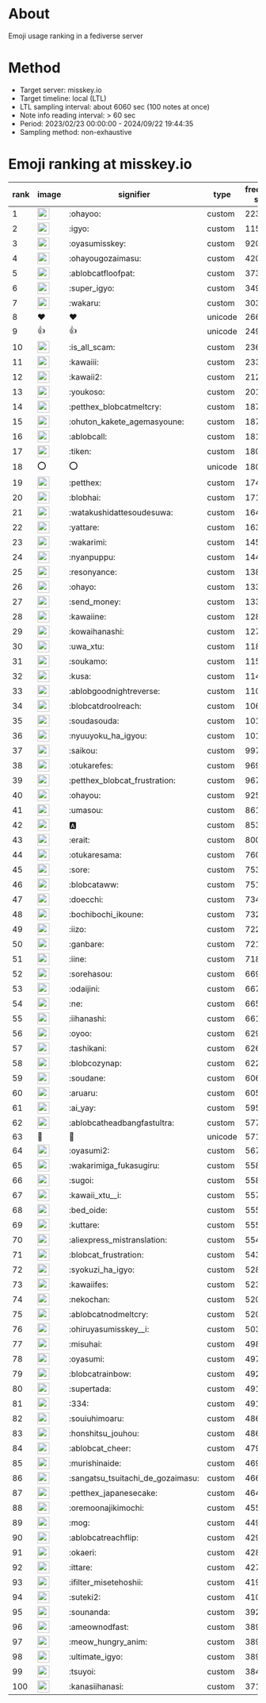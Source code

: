 # About
Emoji usage ranking in a fediverse server

# Method
- Target server: misskey.io
- Target timeline: local (LTL)
- LTL sampling interval: about 6060 sec (100 notes at once)
- Note info reading interval: > 60 sec
- Period: 2023/02/23 00:00:00 - 2024/09/22 19:44:35 
- Sampling method: non-exhaustive

# Emoji ranking at misskey.io

|rank|image|signifier|type|frequency score|
|----|----|----|----|----|
|1|<img height="24" src="https://misskey.io/emoji/ohayoo.webp">|:ohayoo:|custom|223298|
|2|<img height="24" src="https://misskey.io/emoji/igyo.webp">|:igyo:|custom|115686|
|3|<img height="24" src="https://misskey.io/emoji/oyasumisskey.webp">|:oyasumisskey:|custom|92085|
|4|<img height="24" src="https://misskey.io/emoji/ohayougozaimasu.webp">|:ohayougozaimasu:|custom|42046|
|5|<img height="24" src="https://misskey.io/emoji/ablobcatfloofpat.webp">|:ablobcatfloofpat:|custom|37355|
|6|<img height="24" src="https://misskey.io/emoji/super_igyo.webp">|:super_igyo:|custom|34991|
|7|<img height="24" src="https://misskey.io/emoji/wakaru.webp">|:wakaru:|custom|30337|
|8|❤|❤|unicode|26656|
|9|👍|👍|unicode|24985|
|10|<img height="24" src="https://misskey.io/emoji/is_all_scam.webp">|:is_all_scam:|custom|23623|
|11|<img height="24" src="https://misskey.io/emoji/kawaiii.webp">|:kawaiii:|custom|23371|
|12|<img height="24" src="https://misskey.io/emoji/kawaii2.webp">|:kawaii2:|custom|21232|
|13|<img height="24" src="https://misskey.io/emoji/youkoso.webp">|:youkoso:|custom|20113|
|14|<img height="24" src="https://misskey.io/emoji/petthex_blobcatmeltcry.webp">|:petthex_blobcatmeltcry:|custom|18783|
|15|<img height="24" src="https://misskey.io/emoji/ohuton_kakete_agemasyoune.webp">|:ohuton_kakete_agemasyoune:|custom|18715|
|16|<img height="24" src="https://misskey.io/emoji/ablobcall.webp">|:ablobcall:|custom|18107|
|17|<img height="24" src="https://misskey.io/emoji/tiken.webp">|:tiken:|custom|18044|
|18|⭕|⭕|unicode|18016|
|19|<img height="24" src="https://misskey.io/emoji/petthex.webp">|:petthex:|custom|17406|
|20|<img height="24" src="https://misskey.io/emoji/blobhai.webp">|:blobhai:|custom|17191|
|21|<img height="24" src="https://misskey.io/emoji/watakushidattesoudesuwa.webp">|:watakushidattesoudesuwa:|custom|16488|
|22|<img height="24" src="https://misskey.io/emoji/yattare.webp">|:yattare:|custom|16364|
|23|<img height="24" src="https://misskey.io/emoji/wakarimi.webp">|:wakarimi:|custom|14541|
|24|<img height="24" src="https://misskey.io/emoji/nyanpuppu.webp">|:nyanpuppu:|custom|14417|
|25|<img height="24" src="https://misskey.io/emoji/resonyance.webp">|:resonyance:|custom|13861|
|26|<img height="24" src="https://misskey.io/emoji/ohayo.webp">|:ohayo:|custom|13346|
|27|<img height="24" src="https://misskey.io/emoji/send_money.webp">|:send_money:|custom|13327|
|28|<img height="24" src="https://misskey.io/emoji/kawaiine.webp">|:kawaiine:|custom|12874|
|29|<img height="24" src="https://misskey.io/emoji/kowaihanashi.webp">|:kowaihanashi:|custom|12726|
|30|<img height="24" src="https://misskey.io/emoji/uwa_xtu.webp">|:uwa_xtu:|custom|11870|
|31|<img height="24" src="https://misskey.io/emoji/soukamo.webp">|:soukamo:|custom|11573|
|32|<img height="24" src="https://misskey.io/emoji/kusa.webp">|:kusa:|custom|11465|
|33|<img height="24" src="https://misskey.io/emoji/ablobgoodnightreverse.webp">|:ablobgoodnightreverse:|custom|11035|
|34|<img height="24" src="https://misskey.io/emoji/blobcatdroolreach.webp">|:blobcatdroolreach:|custom|10671|
|35|<img height="24" src="https://misskey.io/emoji/soudasouda.webp">|:soudasouda:|custom|10176|
|36|<img height="24" src="https://misskey.io/emoji/nyuuyoku_ha_igyou.webp">|:nyuuyoku_ha_igyou:|custom|10117|
|37|<img height="24" src="https://misskey.io/emoji/saikou.webp">|:saikou:|custom|9974|
|38|<img height="24" src="https://misskey.io/emoji/otukarefes.webp">|:otukarefes:|custom|9691|
|39|<img height="24" src="https://misskey.io/emoji/petthex_blobcat_frustration.webp">|:petthex_blobcat_frustration:|custom|9675|
|40|<img height="24" src="https://misskey.io/emoji/ohayou.webp">|:ohayou:|custom|9257|
|41|<img height="24" src="https://misskey.io/emoji/umasou.webp">|:umasou:|custom|8612|
|42|<img height="24" src="https://misskey.io/emoji/a.webp">|:a:|custom|8535|
|43|<img height="24" src="https://misskey.io/emoji/erait.webp">|:erait:|custom|8004|
|44|<img height="24" src="https://misskey.io/emoji/otukaresama.webp">|:otukaresama:|custom|7604|
|45|<img height="24" src="https://misskey.io/emoji/sore.webp">|:sore:|custom|7537|
|46|<img height="24" src="https://misskey.io/emoji/blobcataww.webp">|:blobcataww:|custom|7519|
|47|<img height="24" src="https://misskey.io/emoji/doecchi.webp">|:doecchi:|custom|7345|
|48|<img height="24" src="https://misskey.io/emoji/bochibochi_ikoune.webp">|:bochibochi_ikoune:|custom|7320|
|49|<img height="24" src="https://misskey.io/emoji/iizo.webp">|:iizo:|custom|7229|
|50|<img height="24" src="https://misskey.io/emoji/ganbare.webp">|:ganbare:|custom|7212|
|51|<img height="24" src="https://misskey.io/emoji/iine.webp">|:iine:|custom|7184|
|52|<img height="24" src="https://misskey.io/emoji/sorehasou.webp">|:sorehasou:|custom|6698|
|53|<img height="24" src="https://misskey.io/emoji/odaijini.webp">|:odaijini:|custom|6674|
|54|<img height="24" src="https://misskey.io/emoji/ne.webp">|:ne:|custom|6651|
|55|<img height="24" src="https://misskey.io/emoji/iihanashi.webp">|:iihanashi:|custom|6612|
|56|<img height="24" src="https://misskey.io/emoji/oyoo.webp">|:oyoo:|custom|6296|
|57|<img height="24" src="https://misskey.io/emoji/tashikani.webp">|:tashikani:|custom|6263|
|58|<img height="24" src="https://misskey.io/emoji/blobcozynap.webp">|:blobcozynap:|custom|6221|
|59|<img height="24" src="https://misskey.io/emoji/soudane.webp">|:soudane:|custom|6069|
|60|<img height="24" src="https://misskey.io/emoji/aruaru.webp">|:aruaru:|custom|6054|
|61|<img height="24" src="https://misskey.io/emoji/ai_yay.webp">|:ai_yay:|custom|5950|
|62|<img height="24" src="https://misskey.io/emoji/ablobcatheadbangfastultra.webp">|:ablobcatheadbangfastultra:|custom|5770|
|63|🎉|🎉|unicode|5713|
|64|<img height="24" src="https://misskey.io/emoji/oyasumi2.webp">|:oyasumi2:|custom|5676|
|65|<img height="24" src="https://misskey.io/emoji/wakarimiga_fukasugiru.webp">|:wakarimiga_fukasugiru:|custom|5584|
|66|<img height="24" src="https://misskey.io/emoji/sugoi.webp">|:sugoi:|custom|5584|
|67|<img height="24" src="https://misskey.io/emoji/kawaii_xtu__i.webp">|:kawaii_xtu__i:|custom|5577|
|68|<img height="24" src="https://misskey.io/emoji/bed_oide.webp">|:bed_oide:|custom|5554|
|69|<img height="24" src="https://misskey.io/emoji/kuttare.webp">|:kuttare:|custom|5551|
|70|<img height="24" src="https://misskey.io/emoji/aliexpress_mistranslation.webp">|:aliexpress_mistranslation:|custom|5542|
|71|<img height="24" src="https://misskey.io/emoji/blobcat_frustration.webp">|:blobcat_frustration:|custom|5439|
|72|<img height="24" src="https://misskey.io/emoji/syokuzi_ha_igyo.webp">|:syokuzi_ha_igyo:|custom|5282|
|73|<img height="24" src="https://misskey.io/emoji/kawaiifes.webp">|:kawaiifes:|custom|5238|
|74|<img height="24" src="https://misskey.io/emoji/nekochan.webp">|:nekochan:|custom|5208|
|75|<img height="24" src="https://misskey.io/emoji/ablobcatnodmeltcry.webp">|:ablobcatnodmeltcry:|custom|5203|
|76|<img height="24" src="https://misskey.io/emoji/ohiruyasumisskey__i.webp">|:ohiruyasumisskey__i:|custom|5039|
|77|<img height="24" src="https://misskey.io/emoji/misuhai.webp">|:misuhai:|custom|4980|
|78|<img height="24" src="https://misskey.io/emoji/oyasumi.webp">|:oyasumi:|custom|4974|
|79|<img height="24" src="https://misskey.io/emoji/blobcatrainbow.webp">|:blobcatrainbow:|custom|4922|
|80|<img height="24" src="https://misskey.io/emoji/supertada.webp">|:supertada:|custom|4917|
|81|<img height="24" src="https://misskey.io/emoji/334.webp">|:334:|custom|4912|
|82|<img height="24" src="https://misskey.io/emoji/souiuhimoaru.webp">|:souiuhimoaru:|custom|4869|
|83|<img height="24" src="https://misskey.io/emoji/honshitsu_jouhou.webp">|:honshitsu_jouhou:|custom|4868|
|84|<img height="24" src="https://misskey.io/emoji/ablobcat_cheer.webp">|:ablobcat_cheer:|custom|4795|
|85|<img height="24" src="https://misskey.io/emoji/murishinaide.webp">|:murishinaide:|custom|4698|
|86|<img height="24" src="https://misskey.io/emoji/sangatsu_tsuitachi_de_gozaimasu.webp">|:sangatsu_tsuitachi_de_gozaimasu:|custom|4662|
|87|<img height="24" src="https://misskey.io/emoji/petthex_japanesecake.webp">|:petthex_japanesecake:|custom|4643|
|88|<img height="24" src="https://misskey.io/emoji/oremoonajikimochi.webp">|:oremoonajikimochi:|custom|4558|
|89|<img height="24" src="https://misskey.io/emoji/mog.webp">|:mog:|custom|4497|
|90|<img height="24" src="https://misskey.io/emoji/ablobcatreachflip.webp">|:ablobcatreachflip:|custom|4295|
|91|<img height="24" src="https://misskey.io/emoji/okaeri.webp">|:okaeri:|custom|4283|
|92|<img height="24" src="https://misskey.io/emoji/ittare.webp">|:ittare:|custom|4272|
|93|<img height="24" src="https://misskey.io/emoji/ifilter_misetehoshii.webp">|:ifilter_misetehoshii:|custom|4197|
|94|<img height="24" src="https://misskey.io/emoji/suteki2.webp">|:suteki2:|custom|4106|
|95|<img height="24" src="https://misskey.io/emoji/sounanda.webp">|:sounanda:|custom|3924|
|96|<img height="24" src="https://misskey.io/emoji/ameownodfast.webp">|:ameownodfast:|custom|3895|
|97|<img height="24" src="https://misskey.io/emoji/meow_hungry_anim.webp">|:meow_hungry_anim:|custom|3894|
|98|<img height="24" src="https://misskey.io/emoji/ultimate_igyo.webp">|:ultimate_igyo:|custom|3893|
|99|<img height="24" src="https://misskey.io/emoji/tsuyoi.webp">|:tsuyoi:|custom|3845|
|100|<img height="24" src="https://misskey.io/emoji/kanasiihanasi.webp">|:kanasiihanasi:|custom|3713|
